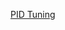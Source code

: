 [PID Tuning](https://www.digikey.es/es/maker/projects/how-to-tune-a-pid-controller/9ee9a111aef049af9f84f785779989ec)


